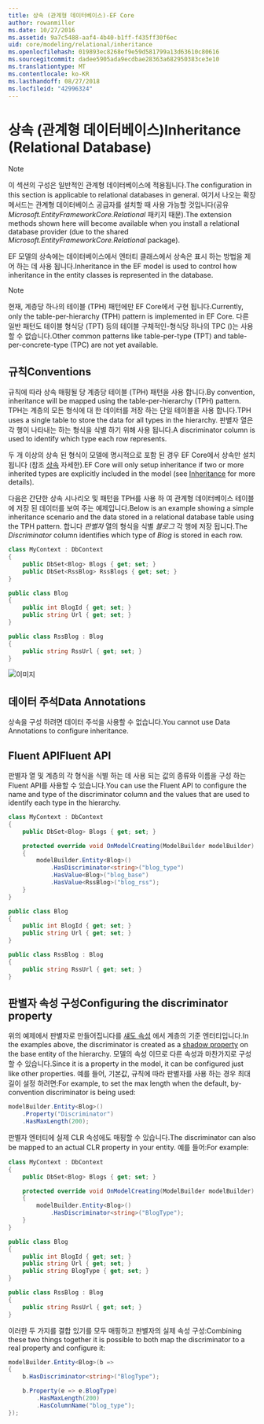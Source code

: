```yaml
---
title: 상속 (관계형 데이터베이스)-EF Core
author: rowanmiller
ms.date: 10/27/2016
ms.assetid: 9a7c5488-aaf4-4b40-b1ff-f435ff30f6ec
uid: core/modeling/relational/inheritance
ms.openlocfilehash: 019893ec8268ef9e59d581799a13d63610c80616
ms.sourcegitcommit: dadee5905ada9ecdbae28363a682950383ce3e10
ms.translationtype: MT
ms.contentlocale: ko-KR
ms.lasthandoff: 08/27/2018
ms.locfileid: "42996324"
---
```

# <a name="inheritance-relational-database"></a><span data-ttu-id="3cd4c-102">상속 (관계형 데이터베이스)</span><span class="sxs-lookup"><span data-stu-id="3cd4c-102">Inheritance (Relational Database)</span></span>

> [!NOTE]  
> <span data-ttu-id="3cd4c-103">이 섹션의 구성은 일반적인 관계형 데이터베이스에 적용됩니다.</span><span class="sxs-lookup"><span data-stu-id="3cd4c-103">The configuration in this section is applicable to relational databases in general.</span></span> <span data-ttu-id="3cd4c-104">여기서 나오는 확장 메서드는 관계형 데이터베이스 공급자를 설치할 때 사용 가능할 것입니다(공유 *Microsoft.EntityFrameworkCore.Relational* 패키지 때문).</span><span class="sxs-lookup"><span data-stu-id="3cd4c-104">The extension methods shown here will become available when you install a relational database provider (due to the shared *Microsoft.EntityFrameworkCore.Relational* package).</span></span>

<span data-ttu-id="3cd4c-105">EF 모델의 상속에는 데이터베이스에서 엔터티 클래스에서 상속은 표시 하는 방법을 제어 하는 데 사용 됩니다.</span><span class="sxs-lookup"><span data-stu-id="3cd4c-105">Inheritance in the EF model is used to control how inheritance in the entity classes is represented in the database.</span></span>

> [!NOTE]  
> <span data-ttu-id="3cd4c-106">현재, 계층당 하나의 테이블 (TPH) 패턴에만 EF Core에서 구현 됩니다.</span><span class="sxs-lookup"><span data-stu-id="3cd4c-106">Currently, only the table-per-hierarchy (TPH) pattern is implemented in EF Core.</span></span> <span data-ttu-id="3cd4c-107">다른 일반 패턴도 테이블 형식당 (TPT) 등의 테이블 구체적인-형식당 하나의 TPC ()는 사용할 수 없습니다.</span><span class="sxs-lookup"><span data-stu-id="3cd4c-107">Other common patterns like table-per-type (TPT) and table-per-concrete-type (TPC) are not yet available.</span></span>

## <a name="conventions"></a><span data-ttu-id="3cd4c-108">규칙</span><span class="sxs-lookup"><span data-stu-id="3cd4c-108">Conventions</span></span>

<span data-ttu-id="3cd4c-109">규칙에 따라 상속 매핑될 당 계층당 테이블 (TPH) 패턴을 사용 합니다.</span><span class="sxs-lookup"><span data-stu-id="3cd4c-109">By convention, inheritance will be mapped using the table-per-hierarchy (TPH) pattern.</span></span> <span data-ttu-id="3cd4c-110">TPH는 계층의 모든 형식에 대 한 데이터를 저장 하는 단일 테이블을 사용 합니다.</span><span class="sxs-lookup"><span data-stu-id="3cd4c-110">TPH uses a single table to store the data for all types in the hierarchy.</span></span> <span data-ttu-id="3cd4c-111">판별자 열은 각 행이 나타내는 하는 형식을 식별 하기 위해 사용 됩니다.</span><span class="sxs-lookup"><span data-stu-id="3cd4c-111">A discriminator column is used to identify which type each row represents.</span></span>

<span data-ttu-id="3cd4c-112">두 개 이상의 상속 된 형식이 모델에 명시적으로 포함 된 경우 EF Core에서 상속만 설치 됩니다 (참조 [상속](../inheritance.md) 자세한).</span><span class="sxs-lookup"><span data-stu-id="3cd4c-112">EF Core will only setup inheritance if two or more inherited types are explicitly included in the model (see [Inheritance](../inheritance.md) for more details).</span></span>

<span data-ttu-id="3cd4c-113">다음은 간단한 상속 시나리오 및 패턴을 TPH를 사용 하 여 관계형 데이터베이스 테이블에 저장 된 데이터를 보여 주는 예제입니다.</span><span class="sxs-lookup"><span data-stu-id="3cd4c-113">Below is an example showing a simple inheritance scenario and the data stored in a relational database table using the TPH pattern.</span></span> <span data-ttu-id="3cd4c-114">합니다 *판별자* 열의 형식을 식별 *블로그* 각 행에 저장 됩니다.</span><span class="sxs-lookup"><span data-stu-id="3cd4c-114">The *Discriminator* column identifies which type of *Blog* is stored in each row.</span></span>

<!-- [!code-csharp[Main](samples/core/relational/Modeling/Conventions/Samples/InheritanceDbSets.cs)] -->
``` csharp
class MyContext : DbContext
{
    public DbSet<Blog> Blogs { get; set; }
    public DbSet<RssBlog> RssBlogs { get; set; }
}

public class Blog
{
    public int BlogId { get; set; }
    public string Url { get; set; }
}

public class RssBlog : Blog
{
    public string RssUrl { get; set; }
}
```

![이미지](_static/inheritance-tph-data.png)

## <a name="data-annotations"></a><span data-ttu-id="3cd4c-116">데이터 주석</span><span class="sxs-lookup"><span data-stu-id="3cd4c-116">Data Annotations</span></span>

<span data-ttu-id="3cd4c-117">상속을 구성 하려면 데이터 주석을 사용할 수 없습니다.</span><span class="sxs-lookup"><span data-stu-id="3cd4c-117">You cannot use Data Annotations to configure inheritance.</span></span>

## <a name="fluent-api"></a><span data-ttu-id="3cd4c-118">Fluent API</span><span class="sxs-lookup"><span data-stu-id="3cd4c-118">Fluent API</span></span>

<span data-ttu-id="3cd4c-119">판별자 열 및 계층의 각 형식을 식별 하는 데 사용 되는 값의 종류와 이름을 구성 하는 Fluent API를 사용할 수 있습니다.</span><span class="sxs-lookup"><span data-stu-id="3cd4c-119">You can use the Fluent API to configure the name and type of the discriminator column and the values that are used to identify each type in the hierarchy.</span></span>

<!-- [!code-csharp[Main](samples/core/relational/Modeling/FluentAPI/Samples/InheritanceTPHDiscriminator.cs?highlight=7,8,9,10)] -->
``` csharp
class MyContext : DbContext
{
    public DbSet<Blog> Blogs { get; set; }

    protected override void OnModelCreating(ModelBuilder modelBuilder)
    {
        modelBuilder.Entity<Blog>()
            .HasDiscriminator<string>("blog_type")
            .HasValue<Blog>("blog_base")
            .HasValue<RssBlog>("blog_rss");
    }
}

public class Blog
{
    public int BlogId { get; set; }
    public string Url { get; set; }
}

public class RssBlog : Blog
{
    public string RssUrl { get; set; }
}
```

## <a name="configuring-the-discriminator-property"></a><span data-ttu-id="3cd4c-120">판별자 속성 구성</span><span class="sxs-lookup"><span data-stu-id="3cd4c-120">Configuring the discriminator property</span></span>

<span data-ttu-id="3cd4c-121">위의 예제에서 판별자로 만들어집니다를 [섀도 속성](xref:core/modeling/shadow-properties) 에서 계층의 기준 엔터티입니다.</span><span class="sxs-lookup"><span data-stu-id="3cd4c-121">In the examples above, the discriminator is created as a [shadow property](xref:core/modeling/shadow-properties) on the base entity of the hierarchy.</span></span> <span data-ttu-id="3cd4c-122">모델의 속성 이므로 다른 속성과 마찬가지로 구성할 수 있습니다.</span><span class="sxs-lookup"><span data-stu-id="3cd4c-122">Since it is a property in the model, it can be configured just like other properties.</span></span> <span data-ttu-id="3cd4c-123">예를 들어, 기본값, 규칙에 따라 판별자를 사용 하는 경우 최대 길이 설정 하려면:</span><span class="sxs-lookup"><span data-stu-id="3cd4c-123">For example, to set the max length when the default, by-convention discriminator is being used:</span></span>

```C#
modelBuilder.Entity<Blog>()
    .Property("Discriminator")
    .HasMaxLength(200);
```

<span data-ttu-id="3cd4c-124">판별자 엔터티에 실제 CLR 속성에도 매핑할 수 있습니다.</span><span class="sxs-lookup"><span data-stu-id="3cd4c-124">The discriminator can also be mapped to an actual CLR property in your entity.</span></span> <span data-ttu-id="3cd4c-125">예를 들어:</span><span class="sxs-lookup"><span data-stu-id="3cd4c-125">For example:</span></span>
```C#
class MyContext : DbContext
{
    public DbSet<Blog> Blogs { get; set; }

    protected override void OnModelCreating(ModelBuilder modelBuilder)
    {
        modelBuilder.Entity<Blog>()
            .HasDiscriminator<string>("BlogType");
    }
}

public class Blog
{
    public int BlogId { get; set; }
    public string Url { get; set; }
    public string BlogType { get; set; }
}

public class RssBlog : Blog
{
    public string RssUrl { get; set; }
}
```

<span data-ttu-id="3cd4c-126">이러한 두 가지를 결합 있기를 모두 매핑하고 판별자의 실제 속성 구성:</span><span class="sxs-lookup"><span data-stu-id="3cd4c-126">Combining these two things together it is possible to both map the discriminator to a real property and configure it:</span></span>
```C#
modelBuilder.Entity<Blog>(b =>
{
    b.HasDiscriminator<string>("BlogType");

    b.Property(e => e.BlogType)
        .HasMaxLength(200)
        .HasColumnName("blog_type");
});
```
